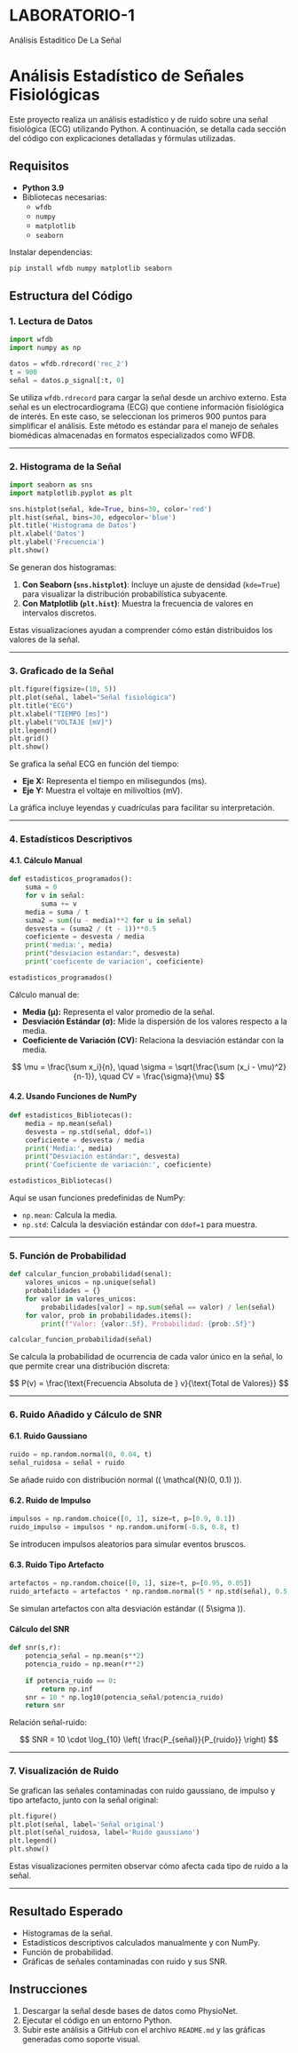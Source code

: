 # LABORATORIO-1
Análisis Estaditico De La Señal
# Análisis Estadístico de Señales Fisiológicas

Este proyecto realiza un análisis estadístico y de ruido sobre una señal fisiológica (ECG) utilizando Python. A continuación, se detalla cada sección del código con explicaciones detalladas y fórmulas utilizadas.

## Requisitos
- **Python 3.9**
- Bibliotecas necesarias:
  - `wfdb`
  - `numpy`
  - `matplotlib`
  - `seaborn`

Instalar dependencias:
```bash
pip install wfdb numpy matplotlib seaborn
```

## Estructura del Código

### 1. Lectura de Datos
```python
import wfdb
import numpy as np

datos = wfdb.rdrecord('rec_2')
t = 900
señal = datos.p_signal[:t, 0]
```
Se utiliza `wfdb.rdrecord` para cargar la señal desde un archivo externo. Esta señal es un electrocardiograma (ECG) que contiene información fisiológica de interés. En este caso, se seleccionan los primeros 900 puntos para simplificar el análisis. Este método es estándar para el manejo de señales biomédicas almacenadas en formatos especializados como WFDB.

---

### 2. Histograma de la Señal
```python
import seaborn as sns
import matplotlib.pyplot as plt

sns.histplot(señal, kde=True, bins=30, color='red')
plt.hist(señal, bins=30, edgecolor='blue')
plt.title('Histograma de Datos')
plt.xlabel('Datos')
plt.ylabel('Frecuencia')
plt.show()
```
Se generan dos histogramas:
1. **Con Seaborn (`sns.histplot`)**: Incluye un ajuste de densidad (`kde=True`) para visualizar la distribución probabilística subyacente.
2. **Con Matplotlib (`plt.hist`)**: Muestra la frecuencia de valores en intervalos discretos.

Estas visualizaciones ayudan a comprender cómo están distribuidos los valores de la señal.

---

### 3. Graficado de la Señal
```python
plt.figure(figsize=(10, 5))
plt.plot(señal, label="Señal fisiológica")
plt.title("ECG")
plt.xlabel("TIEMPO [ms]")
plt.ylabel("VOLTAJE [mV]")
plt.legend()
plt.grid()
plt.show()
```
Se grafica la señal ECG en función del tiempo:
- **Eje X:** Representa el tiempo en milisegundos (ms).
- **Eje Y:** Muestra el voltaje en milivoltios (mV).

La gráfica incluye leyendas y cuadrículas para facilitar su interpretación.

---

### 4. Estadísticos Descriptivos

#### 4.1. Cálculo Manual
```python
def estadisticos_programados():
    suma = 0
    for v in señal:
        suma += v    
    media = suma / t
    suma2 = sum((u - media)**2 for u in señal)
    desvesta = (suma2 / (t - 1))**0.5
    coeficiente = desvesta / media
    print('media:', media)
    print("desviacion estandar:", desvesta)
    print('coeficente de variacion', coeficiente)

estadisticos_programados()
```
Cálculo manual de:
- **Media (μ):** Representa el valor promedio de la señal.
- **Desviación Estándar (σ):** Mide la dispersión de los valores respecto a la media.
- **Coeficiente de Variación (CV):** Relaciona la desviación estándar con la media.

$$
\mu = \frac{\sum x_i}{n}, \quad
\sigma = \sqrt{\frac{\sum (x_i - \mu)^2}{n-1}}, \quad
CV = \frac{\sigma}{\mu}
$$



#### 4.2. Usando Funciones de NumPy
```python
def estadisticos_Bibliotecas():
    media = np.mean(señal)
    desvesta = np.std(señal, ddof=1)
    coeficiente = desvesta / media
    print('Media:', media)
    print("Desviación estándar:", desvesta)
    print('Coeficiente de variación:', coeficiente)

estadisticos_Bibliotecas()
```
Aquí se usan funciones predefinidas de NumPy:
- `np.mean`: Calcula la media.
- `np.std`: Calcula la desviación estándar con `ddof=1` para muestra.

---

### 5. Función de Probabilidad
```python
def calcular_funcion_probabilidad(senal):
    valores_unicos = np.unique(señal)
    probabilidades = {}
    for valor in valores_unicos:
        probabilidades[valor] = np.sum(señal == valor) / len(señal)
    for valor, prob in probabilidades.items():
        print(f"Valor: {valor:.5f}, Probabilidad: {prob:.5f}")

calcular_funcion_probabilidad(señal)
```
Se calcula la probabilidad de ocurrencia de cada valor único en la señal, lo que permite crear una distribución discreta:

$$
P(v) = \frac{\text{Frecuencia Absoluta de } v}{\text{Total de Valores}}
$$


---

### 6. Ruido Añadido y Cálculo de SNR
#### 6.1. Ruido Gaussiano
```python
ruido = np.random.normal(0, 0.04, t) 
señal_ruidosa = señal + ruido 
```
Se añade ruido con distribución normal (\( \mathcal{N}(0, 0.1) \)).

#### 6.2. Ruido de Impulso
```python
impulsos = np.random.choice([0, 1], size=t, p=[0.9, 0.1])
ruido_impulso = impulsos * np.random.uniform(-0.8, 0.8, t)
```
Se introducen impulsos aleatorios para simular eventos bruscos.

#### 6.3. Ruido Tipo Artefacto
```python
artefactos = np.random.choice([0, 1], size=t, p=[0.95, 0.05])
ruido_artefacto = artefactos * np.random.normal(5 * np.std(señal), 0.5, t)
```
Se simulan artefactos con alta desviación estándar (\( 5\sigma \)).

#### Cálculo del SNR
```python
def snr(s,r):
    potencia_señal = np.mean(s**2)
    potencia_ruido = np.mean(r**2)
    
    if potencia_ruido == 0:
        return np.inf
    snr = 10 * np.log10(potencia_señal/potencia_ruido) 
    return snr 
```
Relación señal-ruido:

$$
SNR = 10 \cdot \log_{10} \left( \frac{P_{señal}}{P_{ruido}} \right)
$$


---

### 7. Visualización de Ruido
Se grafican las señales contaminadas con ruido gaussiano, de impulso y tipo artefacto, junto con la señal original:
```python
plt.figure()
plt.plot(señal, label='Señal original')
plt.plot(señal_ruidosa, label='Ruido gaussiano')
plt.legend()
plt.show()
```
Estas visualizaciones permiten observar cómo afecta cada tipo de ruido a la señal.

---

## Resultado Esperado
- Histogramas de la señal.
- Estadísticos descriptivos calculados manualmente y con NumPy.
- Función de probabilidad.
- Gráficas de señales contaminadas con ruido y sus SNR.

## Instrucciones
1. Descargar la señal desde bases de datos como PhysioNet.
2. Ejecutar el código en un entorno Python.
3. Subir este análisis a GitHub con el archivo `README.md` y las gráficas generadas como soporte visual.
